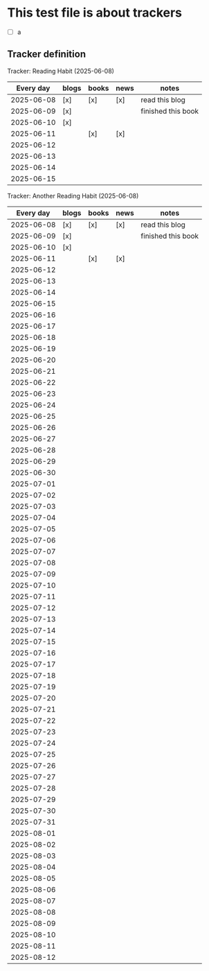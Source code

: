 # This test file is about trackers

- [ ] a

## Tracker definition

<!-- Tracker: tracker name <started on> -->
<!-- | frequency | tracker categories | ... | notes | -->
<!-- | --------- | ------------------ | --- | ----- | -->
<!-- | dates     | x                  | ... |       | -->

Tracker: Reading Habit (2025-06-08)

| Every day  | blogs | books | news | notes              |
|------------|-------|-------|------|--------------------|
| 2025-06-08 | [x]   | [x]   | [x]  | read this blog     |
| 2025-06-09 | [x]   |       |      | finished this book |
| 2025-06-10 | [x]   |       |      |                    |
| 2025-06-11 |       | [x]   | [x]  |                    |
| 2025-06-12 |       |       |      |                    |
| 2025-06-13 |       |       |      |                    |
| 2025-06-14 |       |       |      |                    |
| 2025-06-15 |       |       |      |                    |
Tracker: Another Reading Habit (2025-06-08)

| Every day  | blogs | books | news | notes              |
|------------|-------|-------|------|--------------------|
| 2025-06-08 | [x]   | [x]   | [x]  | read this blog     |
| 2025-06-09 | [x]   |       |      | finished this book |
| 2025-06-10 | [x]   |       |      |                    |
| 2025-06-11 |       | [x]   | [x]  |                    |
| 2025-06-12 |       |       |      |                    |
| 2025-06-13 |       |       |      |                    |
| 2025-06-14 |       |       |      |                    |
| 2025-06-15 |       |       |      |                    |
| 2025-06-16 |       |       |      |                    |
| 2025-06-17 |       |       |      |                    |
| 2025-06-18 |       |       |      |                    |
| 2025-06-19 |       |       |      |                    |
| 2025-06-20 |       |       |      |                    |
| 2025-06-21 |       |       |      |                    |
| 2025-06-22 |       |       |      |                    |
| 2025-06-23 |       |       |      |                    |
| 2025-06-24 |       |       |      |                    |
| 2025-06-25 |       |       |      |                    |
| 2025-06-26 |       |       |      |                    |
| 2025-06-27 |       |       |      |                    |
| 2025-06-28 |       |       |      |                    |
| 2025-06-29 |       |       |      |                    |
| 2025-06-30 |       |       |      |                    |
| 2025-07-01 |       |       |      |                    |
| 2025-07-02 |       |       |      |                    |
| 2025-07-03 |       |       |      |                    |
| 2025-07-04 |       |       |      |                    |
| 2025-07-05 |       |       |      |                    |
| 2025-07-06 |       |       |      |                    |
| 2025-07-07 |       |       |      |                    |
| 2025-07-08 |       |       |      |                    |
| 2025-07-09 |       |       |      |                    |
| 2025-07-10 |       |       |      |                    |
| 2025-07-11 |       |       |      |                    |
| 2025-07-12 |       |       |      |                    |
| 2025-07-13 |       |       |      |                    |
| 2025-07-14 |       |       |      |                    |
| 2025-07-15 |       |       |      |                    |
| 2025-07-16 |       |       |      |                    |
| 2025-07-17 |       |       |      |                    |
| 2025-07-18 |       |       |      |                    |
| 2025-07-19 |       |       |      |                    |
| 2025-07-20 |       |       |      |                    |
| 2025-07-21 |       |       |      |                    |
| 2025-07-22 |       |       |      |                    |
| 2025-07-23 |       |       |      |                    |
| 2025-07-24 |       |       |      |                    |
| 2025-07-25 |       |       |      |                    |
| 2025-07-26 |       |       |      |                    |
| 2025-07-27 |       |       |      |                    |
| 2025-07-28 |       |       |      |                    |
| 2025-07-29 |       |       |      |                    |
| 2025-07-30 |       |       |      |                    |
| 2025-07-31 |       |       |      |                    |
| 2025-08-01 |       |       |      |                    |
| 2025-08-02 |       |       |      |                    |
| 2025-08-03 |       |       |      |                    |
| 2025-08-04 |       |       |      |                    |
| 2025-08-05 |       |       |      |                    |
| 2025-08-06 |       |       |      |                    |
| 2025-08-07 |       |       |      |                    |
| 2025-08-08 |       |       |      |                    |
| 2025-08-09 |       |       |      |                    |
| 2025-08-10 |       |       |      |                    |
| 2025-08-11 |       |       |      |                    |
| 2025-08-12 |       |       |      |                    |